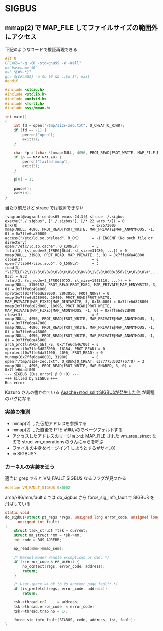 # SIGBUS

## mmap(2) で MAP_FILE してファイルサイズの範囲外にアクセス

下記のようなコードで検証再現できる

```c
#if 0
CFLAGS="-g -O0 -std=gnu99 -W -Wall"
o=`basename $0`
o=".${o%.*}"
gcc ${CFLAGS} -o $o $0 && ./$o $*; exit
#endif

#include <stdio.h>
#include <stdlib.h>
#include <unistd.h>
#include <fcntl.h>
#include <sys/mman.h>

int main()
{
	int fd = open("/tmp/size-zeo.txt", O_CREAT|O_RDWR);
	if (fd == -1) {
		perror("open");
		exit(1);
	}

	char *p = (char *)mmap(NULL, 4096, PROT_READ|PROT_WRITE, MAP_FILE|MAP_SHARED, fd, 0);
	if (p == MAP_FAILED) {
		perror("failed mmap");
		exit(2);
	}

	p[0] = 1;
 
	pause();
	exit(0);
}
```

当たり前だけど strace では観測できない

```console
[vagrant@vagrant-centos65 emacs-24.3]$ strace ./.sigbus 
execve("./.sigbus", ["./.sigbus"], [/* 22 vars */]) = 0
brk(0)                                  = 0x2573000
mmap(NULL, 4096, PROT_READ|PROT_WRITE, MAP_PRIVATE|MAP_ANONYMOUS, -1, 0) = 0x7ffe6da50000
access("/etc/ld.so.preload", R_OK)      = -1 ENOENT (No such file or directory)
open("/etc/ld.so.cache", O_RDONLY)      = 3
fstat(3, {st_mode=S_IFREG|0644, st_size=31980, ...}) = 0
mmap(NULL, 31980, PROT_READ, MAP_PRIVATE, 3, 0) = 0x7ffe6da48000
close(3)                                = 0
open("/lib64/libc.so.6", O_RDONLY)      = 3
read(3, "\177ELF\2\1\1\3\0\0\0\0\0\0\0\0\3\0>\0\1\0\0\0000\356\1\0\0\0\0\0"..., 832) = 832
fstat(3, {st_mode=S_IFREG|0755, st_size=1921216, ...}) = 0
mmap(NULL, 3750152, PROT_READ|PROT_EXEC, MAP_PRIVATE|MAP_DENYWRITE, 3, 0) = 0x7ffe6d49e000
mprotect(0x7ffe6d629000, 2093056, PROT_NONE) = 0
mmap(0x7ffe6d828000, 20480, PROT_READ|PROT_WRITE, MAP_PRIVATE|MAP_FIXED|MAP_DENYWRITE, 3, 0x18a000) = 0x7ffe6d828000
mmap(0x7ffe6d82d000, 18696, PROT_READ|PROT_WRITE, MAP_PRIVATE|MAP_FIXED|MAP_ANONYMOUS, -1, 0) = 0x7ffe6d82d000
close(3)                                = 0
mmap(NULL, 4096, PROT_READ|PROT_WRITE, MAP_PRIVATE|MAP_ANONYMOUS, -1, 0) = 0x7ffe6da47000
mmap(NULL, 4096, PROT_READ|PROT_WRITE, MAP_PRIVATE|MAP_ANONYMOUS, -1, 0) = 0x7ffe6da46000
mmap(NULL, 4096, PROT_READ|PROT_WRITE, MAP_PRIVATE|MAP_ANONYMOUS, -1, 0) = 0x7ffe6da45000
arch_prctl(ARCH_SET_FS, 0x7ffe6da46700) = 0
mprotect(0x7ffe6d828000, 16384, PROT_READ) = 0
mprotect(0x7ffe6da51000, 4096, PROT_READ) = 0
munmap(0x7ffe6da48000, 31980)           = 0
open("/tmp/size-zeo.txt", O_RDWR|O_CREAT, 03777753302776770) = 3
mmap(NULL, 4096, PROT_READ|PROT_WRITE, MAP_SHARED, 3, 0) = 0x7ffe6da4f000
--- SIGBUS (Bus error) @ 0 (0) ---
+++ killed by SIGBUS +++
Bus error
```

Kazuho さんの書かれている [Apache+mod_sslでSIGBUSが発生した件](http://blog.kazuhooku.com/2014/05/apachemodsslsigbus.html) が同種のバグになる

### 実装の推測

 * mmap(2) した仮想アドレスを参照する
 * mmap(2) した直後で PTE が無いのでページフォルトする
 * アクセスしたアドレスのリージョンは MAP_FILE された vm_area_struct なので struct vm_operations のうんにゃらを呼ぶ
 * ファイルの中身をページイン? しようとするがサイズ0
 * => SIGBUS ?

### カーネルの実装を追う

適当に grep すると VM_FAULT_SIGBUS なるフラグが見つかる

```c
#define VM_FAULT_SIGBUS	0x0002
```

arch/x86/mm/fault.c では do_sigbus から force_sig_info_fault で SIGBUS を飛ばしている

```c
static void
do_sigbus(struct pt_regs *regs, unsigned long error_code, unsigned long address,
	  unsigned int fault)
{
	struct task_struct *tsk = current;
	struct mm_struct *mm = tsk->mm;
	int code = BUS_ADRERR;

	up_read(&mm->mmap_sem);

	/* Kernel mode? Handle exceptions or die: */
	if (!(error_code & PF_USER)) {
		no_context(regs, error_code, address);
		return;
	}

	/* User-space => ok to do another page fault: */
	if (is_prefetch(regs, error_code, address))
		return;

	tsk->thread.cr2		= address;
	tsk->thread.error_code	= error_code;
	tsk->thread.trap_no	= 14;

	force_sig_info_fault(SIGBUS, code, address, tsk, fault);
}
```